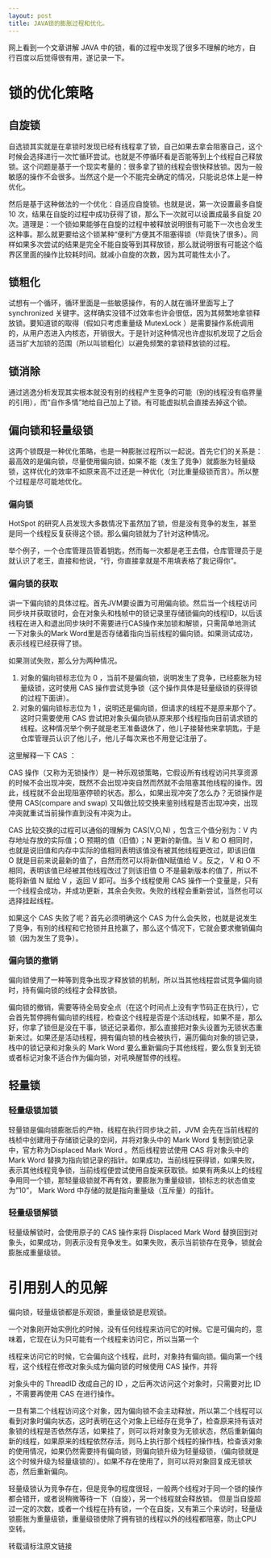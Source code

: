 ```yaml
---
layout: post
title: JAVA锁的膨胀过程和优化。
---
```


网上看到一个文章讲解 JAVA 中的锁，看的过程中发现了很多不理解的地方，自行百度以后觉得很有用，遂记录一下。


# 锁的优化策略

## 自旋锁

自选锁其实就是在拿锁时发现已经有线程拿了锁，自己如果去拿会阻塞自己，这个时候会选择进行一次忙循环尝试。也就是不停循环看是否能等到上个线程自己释放锁。这个问题是基于一个现实考量的：很多拿了锁的线程会很快释放锁。因为一般敏感的操作不会很多。当然这个是一个不能完全确定的情况，只能说总体上是一种优化。

然后是基于这种做法的一个优化：自适应自旋锁。也就是说，第一次设置最多自旋 10 次，结果在自旋的过程中成功获得了锁，那么下一次就可以设置成最多自旋 20 次。道理是：一个锁如果能够在自旋的过程中被释放说明很有可能下一次也会发生这种事。那么就更要给这个锁某种“便利”方便其不阻塞得锁（毕竟快了很多）。同样如果多次尝试的结果是完全不能自旋等到其释放锁，那么就说明很有可能这个临界区里面的操作比较耗时间。就减小自旋的次数，因为其可能性太小了。


## 锁粗化

试想有一个循环，循环里面是一些敏感操作，有的人就在循环里面写上了 synchronized 关键字。这样确实没错不过效率也许会很低，因为其频繁地拿锁释放锁。要知道锁的取得（假如只考虑重量级 MutexLock ）是需要操作系统调用的，从用户态进入内核态，开销很大。于是针对这种情况也许虚拟机发现了之后会适当扩大加锁的范围（所以叫锁粗化）以避免频繁的拿锁释放锁的过程。

## 锁消除

通过逃逸分析发现其实根本就没有别的线程产生竞争的可能（别的线程没有临界量的引用），而“自作多情”地给自己加上了锁。有可能虚拟机会直接去掉这个锁。



## 偏向锁和轻量级锁

这两个锁既是一种优化策略，也是一种膨胀过程所以一起说。首先它们的关系是：最高效的是偏向锁，尽量使用偏向锁，如果不能（发生了竞争）就膨胀为轻量级锁，这样优化的效率不如原来高不过还是一种优化（对比重量级锁而言）。所以整个过程是尽可能地优化。

### 偏向锁
HotSpot 的研究人员发现大多数情况下虽然加了锁，但是没有竞争的发生，甚至是同一个线程反复获得这个锁。那么偏向锁就为了针对这种情况。

举个例子，一个仓库管理员管着钥匙，然而每一次都是老王去借，仓库管理员于是就认识了老王，直接和他说，“行，你直接拿就是不用填表格了我记得你”。
### 偏向锁的获取
讲一下偏向锁的具体过程。首先JVM要设置为可用偏向锁。然后当一个线程访问同步块并获取锁时，会在对象头和栈帧中的锁记录里存储锁偏向的线程ID，以后该线程在进入和退出同步块时不需要进行CAS操作来加锁和解锁，只需简单地测试一下对象头的Mark Word里是否存储着指向当前线程的偏向锁。如果测试成功，表示线程已经获得了锁。

如果测试失败，那么分为两种情况。
1. 对象的偏向锁标志位为 0 ，当前不是偏向锁，说明发生了竞争，已经膨胀为轻量级锁，这时使用 CAS 操作尝试竞争锁（这个操作具体是轻量级锁的获得锁的过程下面讲）。
2. 对象的偏向锁标志位为 1 ，说明还是偏向锁，但请求的线程不是原来那个了。这时只需要使用 CAS 尝试把对象头偏向锁从原来那个线程指向目前请求锁的线程。这种情况举个例子就是老王准备退休了，他儿子接替他来拿钥匙，于是仓库管理员认识了他儿子，他儿子每次来也不用登记注册了。 

这里解释一下 CAS ：

CAS 操作（又称为无锁操作）是一种乐观锁策略，它假设所有线程访问共享资源的时候不会出现冲突，既然不会出现冲突自然而然就不会阻塞其他线程的操作。因此，线程就不会出现阻塞停顿的状态。那么，如果出现冲突了怎么办？无锁操作是使用 CAS(compare and swap) 又叫做比较交换来鉴别线程是否出现冲突，出现冲突就重试当前操作直到没有冲突为止。

CAS 比较交换的过程可以通俗的理解为 CAS(V,O,N) ，包含三个值分别为：V 内存地址存放的实际值；O 预期的值（旧值）；N 更新的新值。当 V 和 O 相同时，也就是说旧值和内存中实际的值相同表明该值没有被其他线程更改过，即该旧值 O 就是目前来说最新的值了，自然而然可以将新值N赋值给 V 。反之， V 和 O 不相同，表明该值已经被其他线程改过了则该旧值 O 不是最新版本的值了，所以不能将新值 N 赋给 V ，返回 V 即可。当多个线程使用 CAS 操作一个变量是，只有一个线程会成功，并成功更新，其余会失败。失败的线程会重新尝试，当然也可以选择挂起线程。

如果这个 CAS 失败了呢？首先必须明确这个 CAS 为什么会失败，也就是说发生了竞争，有别的线程和它抢锁并且抢赢了，那么这个情况下，它就会要求撤销偏向锁（因为发生了竞争）。
### 偏向锁的撤销
偏向锁使用了一种等到竞争出现才释放锁的机制，所以当其他线程尝试竞争偏向锁时，持有偏向锁的线程才会释放锁。

偏向锁的撤销，需要等待全局安全点（在这个时间点上没有字节码正在执行），它会首先暂停拥有偏向锁的线程，检查这个线程是否是个活动线程，如果不是，那么好，你拿了锁但是没在干事，锁还记录着你，那么直接把对象头设置为无锁状态重新来过。如果还是活动线程，拥有偏向锁的栈会被执行，遍历偏向对象的锁记录，栈中的锁记录和对象头的 Mark Word 要么重新偏向于其他线程，要么恢复到无锁或者标记对象不适合作为偏向锁，对吼唤醒暂停的线程。

## 轻量锁
### 轻量级锁加锁
轻量锁是偏向锁膨胀后的产物，线程在执行同步块之前，JVM 会先在当前线程的栈桢中创建用于存储锁记录的空间，并将对象头中的 Mark Word 复制到锁记录中，官方称为Displaced Mark Word 。然后线程尝试使用 CAS 将对象头中的 Mark Word 替换为指向锁记录的指针。如果成功，当前线程获得锁，如果失败，表示其他线程竞争锁，当前线程便尝试使用自旋来获取锁。如果有两条以上的线程争用同一个锁，那轻量级锁就不再有效，要膨胀为重量级锁，锁标志的状态值变为”10”， Mark Word 中存储的就是指向重量级（互斥量）的指针。

### 轻量级锁解锁
轻量级解锁时，会使用原子的 CAS 操作来将 Displaced Mark Word 替换回到对象头，如果成功，则表示没有竞争发生。如果失败，表示当前锁存在竞争，锁就会膨胀成重量级锁。


# 引用别人的见解
偏向锁，轻量级锁都是乐观锁，重量级锁是悲观锁。

一个对象刚开始实例化的时候，没有任何线程来访问它的时候。它是可偏向的，意味着，它现在认为只可能有一个线程来访问它，所以当第一个

线程来访问它的时候，它会偏向这个线程，此时，对象持有偏向锁。偏向第一个线程，这个线程在修改对象头成为偏向锁的时候使用 CAS 操作，并将

对象头中的 ThreadID 改成自己的 ID ，之后再次访问这个对象时，只需要对比 ID ，不需要再使用 CAS 在进行操作。

一旦有第二个线程访问这个对象，因为偏向锁不会主动释放，所以第二个线程可以看到对象时偏向状态，这时表明在这个对象上已经存在竞争了，检查原来持有该对象锁的线程是否依然存活，如果挂了，则可以将对象变为无锁状态，然后重新偏向新的线程，如果原来的线程依然存活，则马上执行那个线程的操作栈，检查该对象的使用情况，如果仍然需要持有偏向锁，则偏向锁升级为轻量级锁，（偏向锁就是这个时候升级为轻量级锁的）。如果不存在使用了，则可以将对象回复成无锁状态，然后重新偏向。

轻量级锁认为竞争存在，但是竞争的程度很轻，一般两个线程对于同一个锁的操作都会错开，或者说稍微等待一下（自旋），另一个线程就会释放锁。 但是当自旋超过一定的次数，或者一个线程在持有锁，一个在自旋，又有第三个来访时，轻量级锁膨胀为重量级锁，重量级锁使除了拥有锁的线程以外的线程都阻塞，防止CPU空转。
        
转载请标注原文链接
